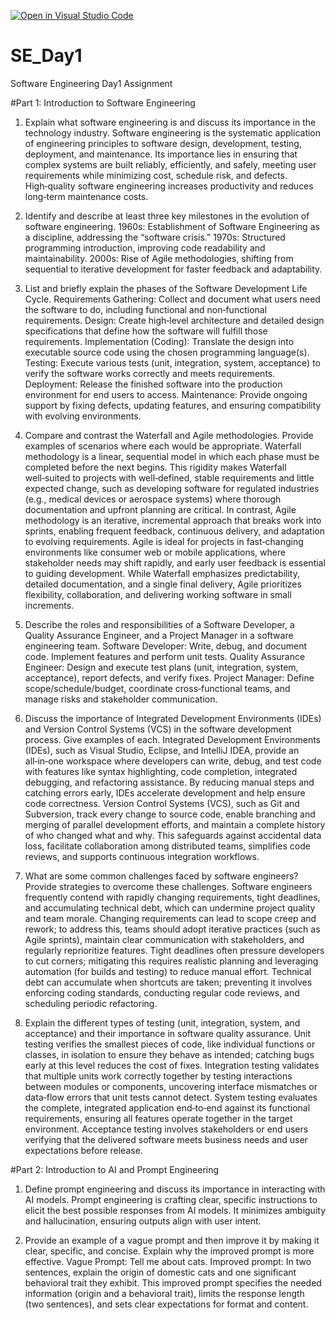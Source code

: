 [![Open in Visual Studio Code](https://classroom.github.com/assets/open-in-vscode-2e0aaae1b6195c2367325f4f02e2d04e9abb55f0b24a779b69b11b9e10269abc.svg)](https://classroom.github.com/online_ide?assignment_repo_id=18700550&assignment_repo_type=AssignmentRepo)
# SE_Day1
Software Engineering Day1 Assignment

#Part 1: Introduction to Software Engineering

1. Explain what software engineering is and discuss its importance in the technology industry.
   Software engineering is the systematic application of engineering principles to software design, development, testing, deployment, and maintenance. Its importance lies in ensuring that complex systems are built reliably, efficiently, and safely, meeting user requirements while minimizing cost, schedule risk, and defects. High‑quality software engineering increases productivity and reduces long‑term maintenance costs.


2. Identify and describe at least three key milestones in the evolution of software engineering.
   1960s: Establishment of Software Engineering as a discipline, addressing the “software crisis.”
   1970s: Structured programming introduction, improving code readability and maintainability.
   2000s: Rise of Agile methodologies, shifting from sequential to iterative development for faster feedback and adaptability.


3. List and briefly explain the phases of the Software Development Life Cycle.
   Requirements Gathering: Collect and document what users need the software to do, including functional and non‑functional requirements.
   Design: Create high‑level architecture and detailed design specifications that define how the software will fulfill those requirements.
   Implementation (Coding): Translate the design into executable source code using the chosen programming language(s).
   Testing: Execute various tests (unit, integration, system, acceptance) to verify the software works correctly and meets requirements.
   Deployment: Release the finished software into the production environment for end users to access.
   Maintenance: Provide ongoing support by fixing defects, updating features, and ensuring compatibility with evolving environments.


4. Compare and contrast the Waterfall and Agile methodologies. Provide examples of scenarios where each would be appropriate.
   Waterfall methodology is a linear, sequential model in which each phase must be completed before the next begins. This rigidity makes Waterfall well‑suited to projects with well‑defined, stable requirements and little expected change, such as developing software for regulated industries (e.g., medical devices or aerospace systems) where thorough documentation and upfront planning are critical. In contrast, Agile methodology is an iterative, incremental approach that breaks work into sprints, enabling frequent feedback, continuous delivery, and adaptation to evolving requirements. Agile is ideal for projects in fast‑changing environments like consumer web or mobile applications, where stakeholder needs may shift rapidly, and early user feedback is essential to guiding development. While Waterfall emphasizes predictability, detailed documentation, and a single final delivery, Agile prioritizes flexibility, collaboration, and delivering working software in small increments.


5. Describe the roles and responsibilities of a Software Developer, a Quality Assurance Engineer, and a Project Manager in a software engineering team.
   Software Developer: Write, debug, and document code. Implement features and perform unit tests.
   Quality Assurance Engineer: Design and execute test plans (unit, integration, system, acceptance), report defects, and verify fixes.
   Project Manager:	Define scope/schedule/budget, coordinate cross‑functional teams, and manage risks and stakeholder communication.


5. Discuss the importance of Integrated Development Environments (IDEs) and Version Control Systems (VCS) in the software development process. Give examples of each.
   Integrated Development Environments (IDEs), such as Visual Studio, Eclipse, and IntelliJ IDEA, provide an all‑in‑one workspace where developers can write, debug, and test code with features like syntax highlighting, code completion, integrated debugging, and refactoring assistance. By reducing manual steps and catching errors early, IDEs accelerate development and help ensure code correctness. Version Control Systems (VCS), such as Git and Subversion, track every change to source code, enable branching and merging of parallel development efforts, and maintain a complete history of who changed what and why. This safeguards against accidental data loss, facilitate collaboration among distributed teams, simplifies code reviews, and supports continuous integration workflows. 


6. What are some common challenges faced by software engineers? Provide strategies to overcome these challenges.
   Software engineers frequently contend with rapidly changing requirements, tight deadlines, and accumulating technical debt, which can undermine project quality and team morale. Changing requirements can lead to scope creep and rework; to address this, teams should adopt iterative practices (such as Agile sprints), maintain clear communication with stakeholders, and regularly reprioritize features. Tight deadlines often pressure developers to cut corners; mitigating this requires realistic planning and leveraging automation (for builds and testing) to reduce manual effort. Technical debt can accumulate when shortcuts are taken; preventing it involves enforcing coding standards, conducting regular code reviews, and scheduling periodic refactoring.
   

7. Explain the different types of testing (unit, integration, system, and acceptance) and their importance in software quality assurance.
   Unit testing verifies the smallest pieces of code, like individual functions or classes, in isolation to ensure they behave as intended; catching bugs early at this level reduces the cost of fixes.
   Integration testing validates that multiple units work correctly together by testing interactions between modules or components, uncovering interface mismatches or data‑flow errors that unit tests cannot detect.
   System testing evaluates the complete, integrated application end‑to‑end against its functional requirements, ensuring all features operate together in the target environment.
   Acceptance testing involves stakeholders or end users verifying that the delivered software meets business needs and user expectations before release.


#Part 2: Introduction to AI and Prompt Engineering


1. Define prompt engineering and discuss its importance in interacting with AI models.
   Prompt engineering is crafting clear, specific instructions to elicit the best possible responses from AI models. It minimizes ambiguity and hallucination, ensuring outputs align with user intent.


2. Provide an example of a vague prompt and then improve it by making it clear, specific, and concise. Explain why the improved prompt is more effective.
   Vague Prompt: Tell me about cats.
   Improved prompt: In two sentences, explain the origin of domestic cats and one significant behavioral trait they exhibit.
   This improved prompt specifies the needed information (origin and a behavioral trait), limits the response length (two sentences), and sets clear expectations for format and content.
